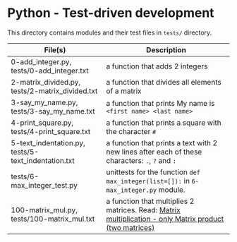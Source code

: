 # Python - Test-driven development
This directory contains modules and their test files in `tests/` directory.

|File(s)						|Description								|
|-----------------------------------------|-----------------------------------------------------------|
|0-add_integer.py, tests/0-add_integer.txt|a function that adds 2 integers					|
|2-matrix_divided.py, tests/2-matrix_divided.txt|a function that divides all elements of a matrix	|
|3-say_my_name.py, tests/3-say_my_name.txt| a function that prints My name is `<first name> <last name>` |
|4-print_square.py, tests/4-print_square.txt|a function that prints a square with the character `#`	|
|5-text_indentation.py, tests/5-text_indentation.txt|a function that prints a text with 2 new lines after each of these characters: `.`, `?` and `:`	|
|tests/6-max_integer_test.py	| unittests for the function `def max_integer(list=[]):` in `6-max_integer.py` module. |
|100-matrix_mul.py, tests/100-matrix_mul.txt|a function that multiplies 2 matrices. Read: [Matrix multiplication - only Matrix product (two matrices)](https://en.wikipedia.org/wiki/Matrix_multiplication) |

